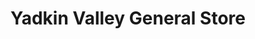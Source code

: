 ---
title: "Yadkin Valley General Store"
url: /elkin/yadkin-valley-general-store/
shop: Supermarkt
---